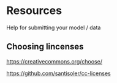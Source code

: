 # Resources

Help for submitting your model / data


## Choosing lincenses

https://creativecommons.org/choose/

https://github.com/santisoler/cc-licenses
